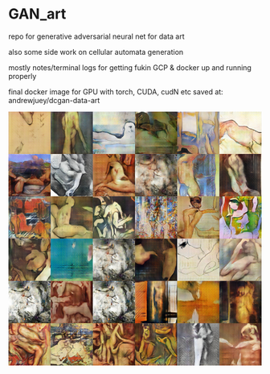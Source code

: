 # GAN_art
repo for generative adversarial neural net for data art

also some side work on cellular automata generation

mostly notes/terminal logs for getting fukin GCP & docker up and running properly

final docker image for GPU with torch, CUDA, cudN etc saved at: andrewjuey/dcgan-data-art 

![example of what DCGAN generates when trained on nude portraits](nudes_generation.png)